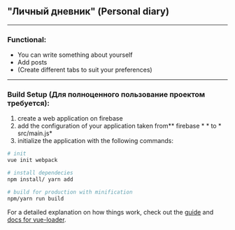 ## "Личный дневник" (Personal diary)
***
### Functional:
- You can write something about yourself
- Add posts
- (Create different tabs to suit your preferences)
***
### Build Setup (Для полноценного пользование проектом требуется):
 1. create a web application on firebase
 2. add the configuration of your application taken from** firebase * * to * src/main.js*
 3. initialize the application with the following commands:
  ``` bash
 # init 
 vue init webpack
 
 # install dependecies
 npm install/ yarn add
 
 # build for production with minification
 npm/yarn run build
 ```

For a detailed explanation on how things work, check out the [guide](http://vuejs-templates.github.io/webpack/) and [docs for vue-loader](http://vuejs.github.io/vue-loader).
